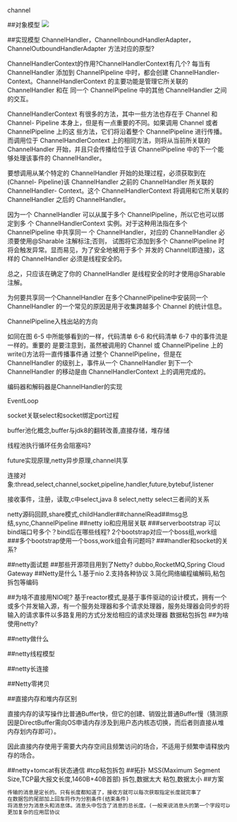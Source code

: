 channel

##对象模型
![](/Users/chris/workspace/xsource/linux/src/main/java/file/images/netty_object_model.jpg)

##实现模型
ChannelHandler，ChannelInboundHandlerAdapter，ChannelOutboundHandlerAdapter
方法对应的原型?

ChannelHandlerContext的作用?ChannelHandlerContext有几个?
每当有 ChannelHandler 添加到 ChannelPipeline 中时，都会创建 ChannelHandler- Context。ChannelHandlerContext 的主要功能是管理它所关联的 ChannelHandler 和在 同一个 ChannelPipeline 中的其他 ChannelHandler 之间的交互。

ChannelHandlerContext 有很多的方法，其中一些方法也存在于 Channel 和 Channel- Pipeline 本身上，但是有一点重要的不同。如果调用 Channel 或者 ChannelPipeline 上的这 些方法，它们将沿着整个 ChannelPipeline 进行传播。而调用位于 ChannelHandlerContext 上的相同方法，则将从当前所关联的 ChannelHandler 开始，并且只会传播给位于该 ChannelPipeline 中的下一个能够处理该事件的 ChannelHandler。


要想调用从某个特定的 ChannelHandler 开始的处理过程，必须获取到在(Channel-
Pipeline)该 ChannelHandler 之前的 ChannelHandler 所关联的 ChannelHandler- Context。这个 ChannelHandlerContext 将调用和它所关联的 ChannelHandler 之后的 ChannelHandler。


因为一个 ChannelHandler 可以从属于多个 ChannelPipeline，所以它也可以绑定到多 个 ChannelHandlerContext 实例。对于这种用法指在多个 ChannelPipeline 中共享同一 个 ChannelHandler，对应的 ChannelHandler 必须要使用@Sharable 注解标注;否则， 试图将它添加到多个 ChannelPipeline 时将会触发异常。显而易见，为了安全地被用于多个 并发的 Channel(即连接)，这样的 ChannelHandler 必须是线程安全的。

总之，只应该在确定了你的 ChannelHandler 是线程安全的时才使用@Sharable 注解。

为何要共享同一个ChannelHandler 在多个ChannelPipeline中安装同一个ChannelHandler
的一个常见的原因是用于收集跨越多个 Channel 的统计信息。


ChannelPipeline入栈出站的方向

如同在图 6-5 中所能够看到的一样，代码清单 6-6 和代码清单 6-7 中的事件流是一样的。重要的 是要注意到，虽然被调用的 Channel 或 ChannelPipeline 上的 write()方法将一直传播事件通 过整个 ChannelPipeline，但是在 ChannelHandler 的级别上，事件从一个 ChannelHandler 到下一个 ChannelHandler 的移动是由 ChannelHandlerContext 上的调用完成的。


编码器和解码器是ChannelHandler的实现



EventLoop

socket关联select和socket绑定port过程


buffer池化概念,buffer与jdk8的翻转改善,直接存储，堆存储

线程池执行循环任务会阻塞吗?

future实现原理,netty异步原理,channel共享

连接对象:thread,select,channel,socket,pipeline,handler,future,bytebuf,listener


接收事件，注册，读取,c中select,java 8 select,netty select三者间的关系


netty源码回顾,share模式,childHandler##channelRead##msg总结,sync,ChannelPipeline
##netty io和应用层关联
###serverbootstrap 可以bind端口号多个？bind后在哪些线程?
2个bootstrap对应一个boss组,work组
###多个bootstrap使用一个boss,work组会有问题吗?
###handler和socket的关系?


##netty面试题
[](https://xiaozhuanlan.com/topic/4028536971)
[](https://blog.csdn.net/weixin_39864373/article/details/110886072)
##那些开源项目用到了Netty?
dubbo,RocketMQ,Spring Cloud Gateway
##Netty是什么
1.基于nio
2.支持各种协议
3.简化网络编程编解码,粘包拆包等编码

##为啥不直接用NIO呢?
基于reactor模式,是基于事件驱动的设计模式，拥有一个或多个并发输入源，有一个服务处理器和多个请求处理器，服务处理器会同步的将输入的请求事件以多路复用的方式分发给相应的请求处理器
数据粘包拆包
##为啥使用netty?

##netty做什么

##netty线程模型



##netty长连接

##Netty零拷贝

##直接内存和堆内存区别

直接内存的读写操作比普通Buffer快，但它的创建、销毁比普通Buffer慢（猜测原因是DirectBuffer需向OS申请内存涉及到用户态内核态切换，而后者则直接从堆内存划内存即可）。

因此直接内存使用于需要大内存空间且频繁访问的场合，不适用于频繁申请释放内存的场合。
[](https://www.zhihu.com/question/60892134)

##netty+tomcat有状态通信
#tcp粘包拆包
[](https://juejin.cn/post/6844904197712789518#heading-0)
##拓扑
MSS(Maximum Segment Size,TCP最大报文长度,1460B+40B首部)
拆包,数据太大
粘包,数据太小
##方案
```asp
传输的消息是定长的。只有长度都知道了，接收方就可以每次获取指定长度就完事了
在数据包的尾部加上回车符作为分割条件(结束条件)
将消息分为消息头和消息体。消息头中包含了消息的总长度。(一般来说消息头的第一个字段可以被设计表示为消息总长度)
更加复杂的应用层协议
```
